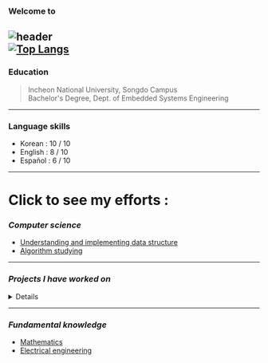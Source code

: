 <!--
**vacu9708/vacu9708** is a ✨ _special_ ✨ repository because its `README.md` (this file) appears on your GitHub profile.

Here are some ideas to get you started:

- 🔭 I’m currently working on ...
- 🌱 I’m currently learning ...
- 👯 I’m looking to collaborate on ...
- 🤔 I’m looking for help with ...
- 💬 Ask me about ...
- 📫 How to reach me: ...
- 😄 Pronouns: ...
- ⚡ Fun fact: ...
-->

### Welcome to<br/>

![header](https://capsule-render.vercel.app/api?type=wave&color=auto&height=300&section=header&text=Youngsik's%20efforts&fontSize=90)<br/>
[![Top Langs](https://github-readme-stats.vercel.app/api/top-langs/?username=vacu9708)](https://github.com/anuraghazra/github-readme-stats)
---
### Education
>Incheon National University, Songdo Campus<br/>
>Bachelor's Degree, Dept. of Embedded Systems Engineering
---
### Language skills
* Korean : 10 / 10
* English : 8 / 10
* Español : 6 / 10
---
# Click to see my efforts :
### *Computer science*
* [Understanding and implementing data structure](https://github.com/vacu9708/Data-structure)
* [Algorithm studying](https://github.com/vacu9708/Algorithm-studying)
---
### *Projects I have worked on*
<details><summary>Details</summary>
* [Dodge pieces of poop](https://github.com/vacu9708/Dodge-pieces-of-poop) (C++, SFML)
</details>

---
### *Fundamental knowledge*
* [Mathematics](https://github.com/vacu9708/Mathematics)
* [Electrical engineering](https://github.com/vacu9708/Electrical-engineering)
